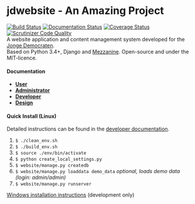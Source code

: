jdwebsite - An Amazing Project
=======
[![Build Status](https://travis-ci.org/jonge-democraten/website.svg?branch=master)](https://travis-ci.org/jonge-democraten/website) [![Documentation Status](https://readthedocs.org/projects/jdwebsite/badge/?version=latest)](https://readthedocs.org/projects/jdwebsite/?badge=latest) [![Coverage Status](https://coveralls.io/repos/jonge-democraten/website/badge.svg?branch=master)](https://coveralls.io/r/jonge-democraten/website?branch=master) 
[![Scrutinizer Code Quality](https://scrutinizer-ci.com/g/jonge-democraten/website/badges/quality-score.png?b=master)](https://scrutinizer-ci.com/g/jonge-democraten/website/?branch=master)  
A website application and content management system developed for the [Jonge Democraten](http://jongedemocraten.nl/).  
Based on Python 3.4+, Django and [Mezzanine](http://mezzanine.jupo.org/). Open-source and under the MIT-licence. 

#### Documentation
* **[User](http://jdwebsite.readthedocs.org/en/latest/user/)**
* **[Administrator](http://jdwebsite.readthedocs.org/en/latest/administrator/)**
* **[Developer](http://jdwebsite.readthedocs.org/en/latest/developer/)**
* **[Design](http://jdwebsite.readthedocs.org/en/latest/design/)**

#### Quick Install (Linux)
Detailed instructions can be found in the [developer documentation](http://jdwebsite.readthedocs.org/en/latest/developer/).

1. `$ ./clean_env.sh`
1. `$ ./build_env.sh`
1. `$ source ./env/bin/activate`  
1. `$ python create_local_settings.py`
1. `$ website/manage.py createdb`
1. `$ website/manage.py loaddata demo_data` *optional, loads demo data (login: admin/admin)*
1. `$ website/manage.py runserver`  

[Windows installation instructions](http://jdwebsite.readthedocs.io/en/latest/developer/#windows) (development only)

